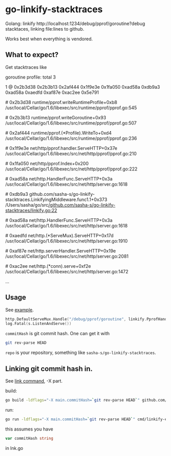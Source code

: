 # go-linkify-stacktraces
Golang: linkify http://localhost:1234/debug/pprof/goroutine?debug stacktaces, linking file:lines to github.

Works best when everything is vendored.

## What to expect?
Get stacktraces like

goroutine profile: total 3

1 @ 0x2b3d38 0x2b3b13 0x2af444 0x1f9e3e 0x1fa050 0xad58a 0xdb9a3 0xad58a 0xaedfd 0xaf87e 0xac2ee 0x5e791

\#	0x2b3d38	runtime/pprof.writeRuntimeProfile+0xb8						/usr/local/Cellar/go/1.6/libexec/src/runtime/pprof/pprof.go:545

\#	0x2b3b13	runtime/pprof.writeGoroutine+0x93						/usr/local/Cellar/go/1.6/libexec/src/runtime/pprof/pprof.go:507

\#	0x2af444	runtime/pprof.(*Profile).WriteTo+0xd4						/usr/local/Cellar/go/1.6/libexec/src/runtime/pprof/pprof.go:236

\#	0x1f9e3e	net/http/pprof.handler.ServeHTTP+0x37e						/usr/local/Cellar/go/1.6/libexec/src/net/http/pprof/pprof.go:210

\#	0x1fa050	net/http/pprof.Index+0x200							/usr/local/Cellar/go/1.6/libexec/src/net/http/pprof/pprof.go:222

\#	0xad58a		net/http.HandlerFunc.ServeHTTP+0x3a						/usr/local/Cellar/go/1.6/libexec/src/net/http/server.go:1618

\#	0xdb9a3		github.com/sasha-s/go-linkify-stacktraces.LinkifyingMiddleware.func1.1+0x373	/Users/sasha/go/src[/github.com/sasha-s/go-linkify-stacktraces/linkify.go:22](https://github.com/sasha-s/go-linkify-stacktraces/blob/b11a8bf9b8b57397d617e71fd7cd215cd7a2ce75/linkify.go\#L22)

\#	0xad58a		net/http.HandlerFunc.ServeHTTP+0x3a						/usr/local/Cellar/go/1.6/libexec/src/net/http/server.go:1618

\#	0xaedfd		net/http.(*ServeMux).ServeHTTP+0x17d						/usr/local/Cellar/go/1.6/libexec/src/net/http/server.go:1910

\#	0xaf87e		net/http.serverHandler.ServeHTTP+0x19e						/usr/local/Cellar/go/1.6/libexec/src/net/http/server.go:2081

\#	0xac2ee		net/http.(*conn).serve+0xf2e							/usr/local/Cellar/go/1.6/libexec/src/net/http/server.go:1472

...

## Usage
See [example](https://github.com/sasha-s/go-linkify-stacktraces/blob/b11a8bf9b8b57397d617e71fd7cd215cd7a2ce75/cmd/linkify-example/lnk.go).

```go
http.DefaultServeMux.Handle("/debug/pprof/goroutine", linkify.PprofHandler(repo, commitHash))
log.Fatal(s.ListenAndServe())
```

`commitHash` is git commit hash. One can get it with
```sh
git rev-parse HEAD
```

`repo` is your repository, something like `sasha-s/go-linkify-stacktraces`.

## Linking git commit hash in.
See [link command](https://golang.org/cmd/link/), -X part.

build:
```sh
go build -ldflags="-X main.commitHash=`git rev-parse HEAD`" github.com/sasha-s/go-linkify-stacktraces/cmd/linkify-example
```

run:
```sh
go run -ldflags="-X main.commitHash=`git rev-parse HEAD`" cmd/linkify-example/lnk.go
```

this assumes you have
```go
var commitHash string
```
in lnk.go

